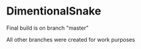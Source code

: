# DimentionalSnake

Final build is on branch "master"

All other branches were created for work purposes
